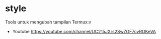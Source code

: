 # style

Tools untuk mengubah tampilan Termux:v

- Youtube https://youtube.com/channel/UC215JXrs2SwZGF7cvROKeVA

